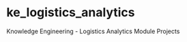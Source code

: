 ke_logistics_analytics
======================

Knowledge Engineering - Logistics Analytics Module Projects

